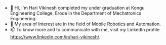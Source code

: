 - 👋 Hi, I'm Hari Vikinesh completed my under graduation at Kongu Engineering College, Erode in the Department of Mechatronics Engineering.
- 👀 My area of Interest are in the field of Mobile Robotics and Automation.
- 📫 To know more and to communicate with me, visit my LinkedIn profile https://www.linkedin.com/in/hari-vikinesh/.
<!---
hari-vickey/hari-vickey is a ✨ special ✨ repository because its `README.md` (this file) appears on your GitHub profile.
You can click the Preview link to take a look at your changes.
--->
